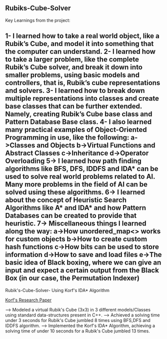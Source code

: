 Rubiks-Cube-Solver
---------------------------------------------------------------------------------------------------------------------------------------
Key Learnings from the project:

 1- I learned how to take a real world object, like a Rubik’s Cube, and model it into something that the computer can understand.
 2- I learned how to take a larger problem, like the complete Rubik’s Cube solver, and break it down into smaller problems, using basic models and controllers, that is, Rubik’s cube representations and solvers.
 3- I learned how to break down multiple representations into classes and create base classes that can be further extended. Namely, creating Rubik’s Cube base class and Pattern Database Base class.
 4- I also learned many practical examples of Object-Oriented Programming in use, like the following:
      a->Classes and Objects
      b->Virtual Functions and Abstract Classes
      c->Inheritance
      d->Operator Overloading
 5-> I learned how path finding algorithms like BFS, DFS, IDDFS and IDA* can be used to solve real world problems related to AI. Many more problems in the field of AI can be solved using these algorithms.
 6-> I learned about the concept of Heuristic Search Algorithms like A* and IDA* and how Pattern Databases can be created to provide that heuristic.
 7-> Miscellaneous things I learned along the way:
      a->How unordered_map<> works for custom objects
      b->How to create custom hash functions
      c->How bits can be used to store information
      d->How to save and load files 
      e->The basic idea of Black boxing, where we can give an input and expect a certain output from the Black Box (in our case, the Permutation Indexer)
------------------------------------------------------------------------------------------------------------------------------------------

Rubik's-Cube-Solver- Using Korf's IDA* Algorithm

[Korf's Research Paper]([url](https://cdn.aaai.org/AAAI/1997/AAAI97-109.pdf))

--> Modeled a virtual Rubik's Cube (3x3) in 3 different models/Classes using standard data-structures present in C++.
--> Achieved a solving time under 3 seconds for Rubik's Cube jumbled 8 times using BFS,DFS and IDDFS algorithm.
--> Implemented the Korf's IDA*  Algorithm, achieving a solving time of under 10 seconds for a Rubik's Cube jumbled 13 times.

